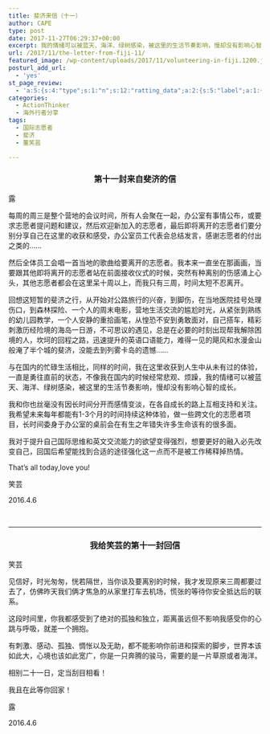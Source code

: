 ```yaml
---
title: 斐济来信（十一）
author: CAPE
type: post
date: 2017-11-27T06:29:37+00:00
excerpt: 我的情绪可以被蓝天、海洋、绿树感染，被这里的生活节奏影响，慢却没有影响心智的成长。
url: /2017/11/the-letter-from-fiji-11/
featured_image: /wp-content/uploads/2017/11/volunteering-in-fiji.1200.jpg
posturl_add_url:
  - 'yes'
st_page_review:
  - 'a:5:{s:4:"type";s:1:"n";s:12:"ratting_data";a:2:{s:5:"label";a:1:{i:0;s:0:"";}s:5:"score";a:1:{i:0;s:1:"0";}}s:7:"postion";s:2:"tl";s:5:"title";s:0:"";s:11:"score_label";s:0:"";}'
categories:
  - ActionThinker
  - 海外行者分享
tags:
  - 国际志愿者
  - 斐济
  - 董笑芸

---
```

<article class="blog-post" role="main"> 

<h3 id="第十一封来自斐济的信" style="text-align: center;">
  第十一封来自斐济的信
</h3>

露

每周的周三是整个营地的会议时间，所有人会聚在一起，办公室有事情公布，或要求志愿者提问题和建议，然后欢迎新加入的志愿者，最后即将离开的志愿者们要分别分享自己在这里的收获和感受，办公室员工代表会总结发言，感谢志愿者的付出之类的……

然后全体员工会唱一首当地的歌曲给要离开的志愿者。我本来一直坐在那画画，当要跟其他即将离开的志愿者站在前面接收仪式的时候，突然有种离别的伤感涌上心头，其他志愿者都会在这里呆十周以上，而我只有三周，时间太短不忍离开。

回想这短暂的斐济之行，从开始对公路旅行的兴奋，到脚伤，在当地医院挂号处理伤口，到森林探险、一个人的周末电影，营地生活交流的尴尬时光，从紧张到熟练的幼儿园教学，一个人安静的重拾画笔，从惶恐不安到勇敢面对，自己搭车，精彩刺激历经险境的海岛一日游，不可思议的遇见，总是在必要的时刻出现帮我解除困境的人，坎坷的回程之路，迅速提升的英语口语能力，难得一见的飓风和水漫金山般淹了半个城的斐济，没能去到列雾卡岛的遗憾……

与在国内的忙碌生活相比，同样的时间，我在这里收获到人生中从未有过的体验，一直是勇往直前的状态，不像我在国内的时候经常悲观、烦躁，我的情绪可以被蓝天、海洋、绿树感染，被这里的生活节奏影响，慢却没有影响心智的成长。

我和你也丝毫没有因长时间分开而感情变淡，在各自成长的路上互相支持和关注。我希望未来每年都能有1-3个月的时间持续这种体验，做一些跨文化的志愿者项目，长时间委身于办公室的桌前会在有生之年错失许多生命该有的很多面。

我对于提升自己国际思维和英文交流能力的欲望变得强烈，想要更好的融入必先改变自己，回国后希望能找到合适的途径强化这一点而不是被工作稀释掉热情。

That’s all today,love you!

笑芸

2016.4.6

&nbsp;

* * *

<h3 id="我给笑芸的第十一封回信" style="text-align: center;">
  我给笑芸的第十一封回信
</h3>

笑芸

见信好，时光匆匆，恍若隔世，当你谈及要离别的时候，我才发现原来三周都要过去了，仿佛昨天我们俩才焦急的从家里打车去机场，慌张的等待你安全抵达后的联系。

这段时间里，你我都感受到了绝对的孤独和独立，距离虽远但不影响我感受你的心跳与呼吸，就差一个拥抱。

有刺激、感动、孤独、惆怅以及无助，都不能影响你前进和探索的脚步，世界本该如此大，心境也该如此宽广，你是一只奔腾的骏马，需要的是一片草原或者海洋。

相别二十一日，定当刮目相看！

我且在此等你回家！

露

2016.4.6</article>